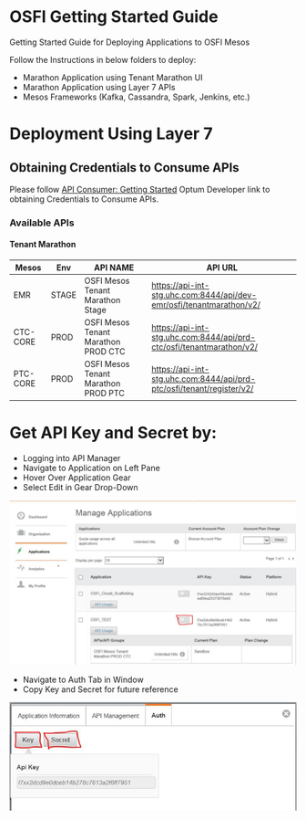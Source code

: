 # OSFI Getting Started Guide
Getting Started Guide for Deploying Applications to OSFI Mesos

Follow the Instructions in below folders to deploy:
* Marathon Application using Tenant Marathon UI
* Marathon Application using Layer 7 APIs
* Mesos Frameworks (Kafka, Cassandra, Spark, Jenkins, etc.)

# Deployment Using Layer 7
## Obtaining Credentials to Consume APIs
Please follow [API Consumer: Getting Started](https://www.optumdeveloper.com/content/odv-optumdev/optum-developer/en/getting-started/apis/api-consumers.html) Optum Developer link to obtaining Credentials to Consume APIs.

### Available APIs

#### Tenant Marathon
| Mesos | Env | API NAME  | API URL |
| ----- | ----- | -------------------------------- | -------------------------------------------------------------------- |
| EMR | STAGE | OSFI Mesos Tenant Marathon Stage | https://api-int-stg.uhc.com:8444/api/dev-emr/osfi/tenantmarathon/v2/ |
| CTC-CORE | PROD | OSFI Mesos Tenant Marathon PROD CTC | https://api-int-stg.uhc.com:8444/api/prd-ctc/osfi/tenantmarathon/v2/ |
| PTC-CORE | PROD | OSFI Mesos Tenant Marathon PROD PTC | https://api-int-stg.uhc.com:8444/api/prd-ptc/osfi/tenant/register/v2/ |

# Get API Key and Secret by:
   * Logging into API Manager
   * Navigate to Application on Left Pane
   * Hover Over Application Gear
   * Select Edit in Gear Drop-Down
   
 <p align="center">
  <img src="img/api-manager-app-instructions.JPG" width="700"/>
</p>

   * Navigate to Auth Tab in Window
   * Copy Key and Secret for future reference

 <p align="center">
  <img src="img/api-manager-key-secret.JPG" width="700"/>
</p>
